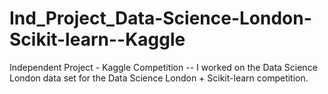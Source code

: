 # Ind_Project_Data-Science-London-Scikit-learn--Kaggle
Independent Project - Kaggle Competition -- I worked on the Data Science London data set for the Data Science London + Scikit-learn competition. 
